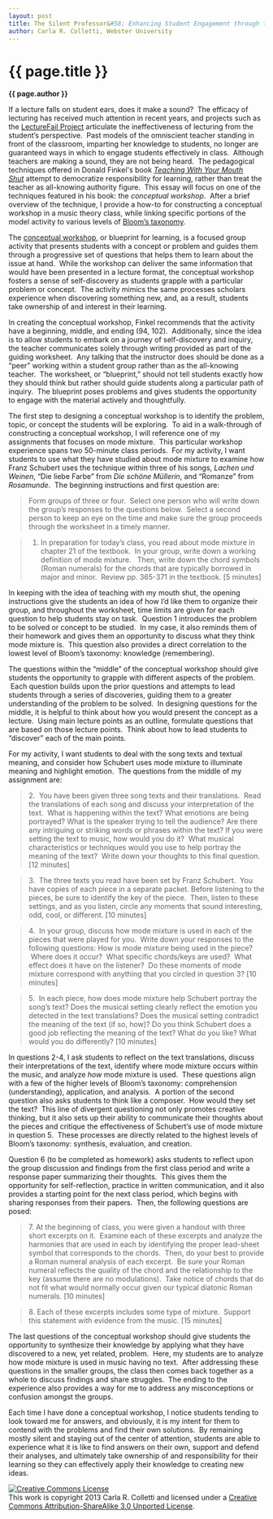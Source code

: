 ```yaml
---
layout: post
title: The Silent Professor&#58; Enhancing Student Engagement through the Conceptual Workshop
author: Carla R. Colletti, Webster University
---
```


{{ page.title }}
================

**{{ page.author }}**

If a lecture falls on student ears, does it make a sound?  The efficacy of lecturing has received much attention in recent years, and projects such as the [LectureFail Project](http://storify.com/chronicle/lecture-fail?utm_source=embed_header) articulate the ineffectiveness of lecturing from the student’s perspective.  Past models of the omniscient teacher standing in front of the classroom, imparting her knowledge to students, no longer are guaranteed ways in which to engage students effectively in class.  Although teachers are making a sound, they are not being heard.  The pedagogical techniques offered in Donald Finkel's book [*Teaching With Your Mouth Shut*](http://openlibrary.org/works/OL3493342W/Teaching_with_Your_Mouth_Shut) attempt to democratize responsibility for learning, rather than treat the teacher as all-knowing authority figure.  This essay will focus on one of the techniques featured in his book: the *conceptual workshop*.  After a brief overview of the technique, I provide a how-to for constructing a conceptual workshop in a music theory class, while linking specific portions of the model activity to various levels of [Bloom’s taxonomy](http://epltt.coe.uga.edu/index.php?title=Bloom%27s_Taxonomy).

The [conceptual workshop](http://www.columbia.edu/cu/weai/exeas/resources/conceptual-workshops.html), or blueprint for learning, is a focused group activity that presents students with a concept or problem and guides them through a progressive set of questions that helps them to learn about the issue at hand.  While the workshop can deliver the same information that would have been presented in a lecture format, the conceptual workshop fosters a sense of self-discovery as students grapple with a particular problem or concept.  The activity mimics the same processes scholars experience when discovering something new, and, as a result, students take ownership of and interest in their learning.

In creating the conceptual workshop, Finkel recommends that the activity have a beginning, middle, and ending (94, 102).  Additionally, since the idea is to allow students to embark on a journey of self-discovery and inquiry, the teacher communicates solely through writing provided as part of the guiding worksheet.  Any talking that the instructor does should be done as a “peer” working within a student group rather than as the all-knowing teacher.  The worksheet, or “blueprint,” should not tell students exactly how they should think but rather should guide students along a particular path of inquiry.  The blueprint poses problems and gives students the opportunity to engage with the material actively and thoughtfully.

The first step to designing a conceptual workshop is to identify the problem, topic, or concept the students will be exploring.  To aid in a walk-through of constructing a conceptual workshop, I will reference one of my assignments that focuses on mode mixture.  This particular workshop experience spans two 50-minute class periods.  For my activity, I want students to use what they have studied about mode mixture to examine how Franz Schubert uses the technique within three of his songs, *Lachen und Weinen*, “Die liebe Farbe” from *Die schöne Müllerin*, and “Romanze” from *Rosamunde*.  The beginning instructions and first question are:

> Form groups of three or four.  Select one person who will write down the group’s responses to the questions below.  Select a second person to keep an eye on the time and make sure the group proceeds through the worksheet in a timely manner.

> 1. In preparation for today’s class, you read about mode mixture in chapter 21 of the textbook.  In your group, write down a working definition of mode mixture.   Then, write down the chord symbols (Roman numerals) for the chords that are typically borrowed in major and minor.  Review pp. 365-371 in the textbook. [5 minutes]

In keeping with the idea of teaching with my mouth shut, the opening instructions give the students an idea of how I’d like them to organize their group, and throughout the worksheet, time limits are given for each question to help students stay on task.  Question 1 introduces the problem to be solved or concept to be studied.  In my case, it also reminds them of their homework and gives them an opportunity to discuss what they think mode mixture is.  This question also provides a direct correlation to the lowest level of Bloom’s taxonomy: knowledge (remembering).  

The questions within the “middle” of the conceptual workshop should give students the opportunity to grapple with different aspects of the problem.  Each question builds upon the prior questions and attempts to lead students through a series of discoveries, guiding them to a greater understanding of the problem to be solved.  In designing questions for the middle, it is helpful to think about how you would present the concept as a lecture.  Using main lecture points as an outline, formulate questions that are based on those lecture points.  Think about how to lead students to “discover” each of the main points.

For my activity, I want students to deal with the song texts and textual meaning, and consider how Schubert uses mode mixture to illuminate meaning and highlight emotion.  The questions from the middle of my assignment are:

> ​2.  You have been given three song texts and their translations.  Read the translations of each song and discuss your interpretation of the text.  What is happening within the text? What emotions are being portrayed? What is the speaker trying to tell the audience? Are there any intriguing or striking words or phrases within the text? If you were setting the text to music, how would you do it?  What musical characteristics or techniques would you use to help portray the meaning of the text?  Write down your thoughts to this final question. [12 minutes]

> ​3.  The three texts you read have been set by Franz Schubert.  You have copies of each piece in a separate packet. Before listening to the pieces, be sure to identify the key of the piece.  Then, listen to these settings, and as you listen, circle any moments that sound interesting, odd, cool, or different. [10 minutes]

> ​4.  In your group, discuss how mode mixture is used in each of the pieces that were played for you.  Write down your responses to the following questions: How is mode mixture being used in the piece?  Where does it occur?  What specific chords/keys are used?  What effect does it have on the listener?  Do these moments of mode mixture correspond with anything that you circled in question 3? [10 minutes]

> ​5.  In each piece, how does mode mixture help Schubert portray the song’s text? Does the musical setting clearly reflect the emotion you detected in the text translations? Does the musical setting contradict the meaning of the text (if so, how)? Do you think Schubert does a good job reflecting the meaning of the text? What do you like? What would you do differently? [10 minutes]

In questions 2-4, I ask students to reflect on the text translations, discuss their interpretations of the text, identify where mode mixture occurs within the music, and analyze *how* mode mixture is used.  These questions align with a few of the higher levels of Bloom’s taxonomy: comprehension (understanding), application, and analysis.  A portion of the second question also asks students to think like a composer.  How would they set the text?  This line of divergent questioning not only promotes creative thinking, but it also sets up their ability to communicate their thoughts about the pieces and critique the effectiveness of Schubert’s use of mode mixture in question 5.  These processes are directly related to the highest levels of Bloom’s taxonomy: synthesis, evaluation, and creation.

Question 6 (to be completed as homework) asks students to reflect upon the group discussion and findings from the first class period and write a response paper summarizing their thoughts.  This gives them the opportunity for self-reflection, practice in written communication, and it also provides a starting point for the next class period, which begins with sharing responses from their papers.  Then, the following questions are posed:

> ​7. At the beginning of class, you were given a handout with three short excerpts on it.  Examine each of these excerpts and analyze the harmonies that are used in each by identifying the proper lead-sheet symbol that corresponds to the chords.  Then, do your best to provide a Roman numeral analysis of each excerpt.  Be sure your Roman numeral reflects the quality of the chord and the relationship to the key (assume there are no modulations).  Take notice of chords that do not fit what would normally occur given our typical diatonic Roman numerals. [10 minutes]

> ​8. Each of these excerpts includes some type of mixture.  Support this statement with evidence from the music. [15 minutes]

The last questions of the conceptual workshop should give students the opportunity to synthesize their knowledge by applying what they have discovered to a new, yet related, problem.  Here, my students are to analyze how mode mixture is used in music having no text.  After addressing these questions in the smaller groups, the class then comes back together as a whole to discuss findings and share struggles.  The ending to the experience also provides a way for me to address any misconceptions or confusion amongst the groups.

Each time I have done a conceptual workshop, I notice students tending to look toward me for answers, and obviously, it is my intent for them to contend with the problems and find their own solutions.  By remaining mostly silent and staying out of the center of attention, students are able to experience what it is like to find answers on their own, support and defend their analyses, and ultimately take ownership of and responsibility for their learning so they can effectively apply their knowledge to creating new ideas.

<a rel="license" href="http://creativecommons.org/licenses/by-sa/3.0/"><img alt="Creative Commons License" style="border-width:0" src="http://i.creativecommons.org/l/by-sa/3.0/88x31.png" /></a><br />This work is copyright 2013 Carla R. Colletti and licensed under a <a rel="license" href="http://creativecommons.org/licenses/by-sa/3.0/">Creative Commons Attribution-ShareAlike 3.0 Unported License</a>.